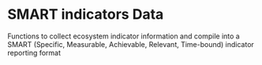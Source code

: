 # SMART indicators Data
Functions to collect ecosystem indicator information and compile into a SMART (Specific, Measurable, Achievable, Relevant, Time-bound) indicator reporting format
